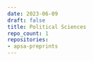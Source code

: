 ```yaml
---
date: 2023-06-09
draft: false
title: Political Sciences
repo_count: 1
repositories:
- apsa-preprints
---
```



